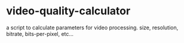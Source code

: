 # video-quality-calculator
a script to calculate parameters for video processing.  size, resolution, bitrate, bits-per-pixel, etc...
